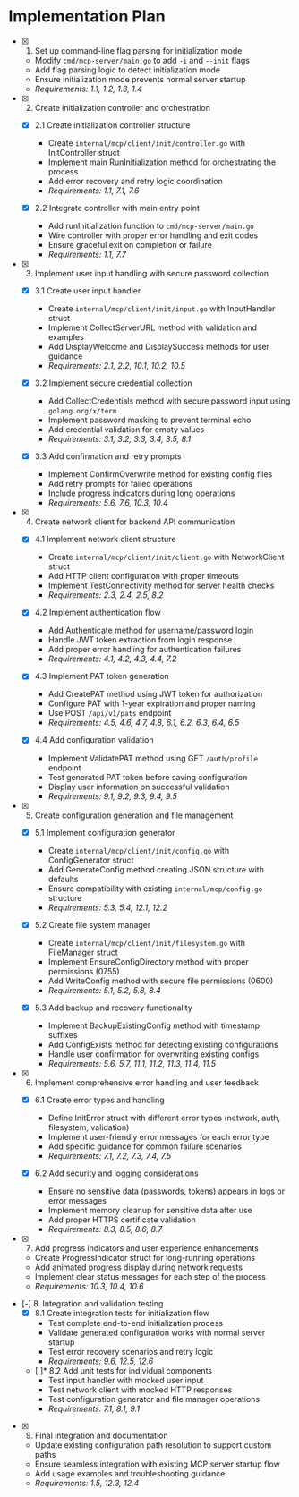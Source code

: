 # Implementation Plan

- [x] 1. Set up command-line flag parsing for initialization mode
  - Modify `cmd/mcp-server/main.go` to add `-i` and `--init` flags
  - Add flag parsing logic to detect initialization mode
  - Ensure initialization mode prevents normal server startup
  - _Requirements: 1.1, 1.2, 1.3, 1.4_

- [x] 2. Create initialization controller and orchestration
  - [x] 2.1 Create initialization controller structure
    - Create `internal/mcp/client/init/controller.go` with InitController struct
    - Implement main RunInitialization method for orchestrating the process
    - Add error recovery and retry logic coordination
    - _Requirements: 1.1, 7.1, 7.6_

  - [x] 2.2 Integrate controller with main entry point
    - Add runInitialization function to `cmd/mcp-server/main.go`
    - Wire controller with proper error handling and exit codes
    - Ensure graceful exit on completion or failure
    - _Requirements: 1.1, 7.7_

- [x] 3. Implement user input handling with secure password collection
  - [x] 3.1 Create user input handler
    - Create `internal/mcp/client/init/input.go` with InputHandler struct
    - Implement CollectServerURL method with validation and examples
    - Add DisplayWelcome and DisplaySuccess methods for user guidance
    - _Requirements: 2.1, 2.2, 10.1, 10.2, 10.5_

  - [x] 3.2 Implement secure credential collection
    - Add CollectCredentials method with secure password input using `golang.org/x/term`
    - Implement password masking to prevent terminal echo
    - Add credential validation for empty values
    - _Requirements: 3.1, 3.2, 3.3, 3.4, 3.5, 8.1_

  - [x] 3.3 Add confirmation and retry prompts
    - Implement ConfirmOverwrite method for existing config files
    - Add retry prompts for failed operations
    - Include progress indicators during long operations
    - _Requirements: 5.6, 7.6, 10.3, 10.4_

- [x] 4. Create network client for backend API communication
  - [x] 4.1 Implement network client structure
    - Create `internal/mcp/client/init/client.go` with NetworkClient struct
    - Add HTTP client configuration with proper timeouts
    - Implement TestConnectivity method for server health checks
    - _Requirements: 2.3, 2.4, 2.5, 8.2_

  - [x] 4.2 Implement authentication flow
    - Add Authenticate method for username/password login
    - Handle JWT token extraction from login response
    - Add proper error handling for authentication failures
    - _Requirements: 4.1, 4.2, 4.3, 4.4, 7.2_

  - [x] 4.3 Implement PAT token generation
    - Add CreatePAT method using JWT token for authorization
    - Configure PAT with 1-year expiration and proper naming
    - Use POST `/api/v1/pats` endpoint
    - _Requirements: 4.5, 4.6, 4.7, 4.8, 6.1, 6.2, 6.3, 6.4, 6.5_

  - [x] 4.4 Add configuration validation
    - Implement ValidatePAT method using GET `/auth/profile` endpoint
    - Test generated PAT token before saving configuration
    - Display user information on successful validation
    - _Requirements: 9.1, 9.2, 9.3, 9.4, 9.5_

- [x] 5. Create configuration generation and file management
  - [x] 5.1 Implement configuration generator
    - Create `internal/mcp/client/init/config.go` with ConfigGenerator struct
    - Add GenerateConfig method creating JSON structure with defaults
    - Ensure compatibility with existing `internal/mcp/config.go` structure
    - _Requirements: 5.3, 5.4, 12.1, 12.2_

  - [x] 5.2 Create file system manager
    - Create `internal/mcp/client/init/filesystem.go` with FileManager struct
    - Implement EnsureConfigDirectory method with proper permissions (0755)
    - Add WriteConfig method with secure file permissions (0600)
    - _Requirements: 5.1, 5.2, 5.8, 8.4_

  - [x] 5.3 Add backup and recovery functionality
    - Implement BackupExistingConfig method with timestamp suffixes
    - Add ConfigExists method for detecting existing configurations
    - Handle user confirmation for overwriting existing configs
    - _Requirements: 5.6, 5.7, 11.1, 11.2, 11.3, 11.4, 11.5_

- [x] 6. Implement comprehensive error handling and user feedback
  - [x] 6.1 Create error types and handling
    - Define InitError struct with different error types (network, auth, filesystem, validation)
    - Implement user-friendly error messages for each error type
    - Add specific guidance for common failure scenarios
    - _Requirements: 7.1, 7.2, 7.3, 7.4, 7.5_

  - [x] 6.2 Add security and logging considerations
    - Ensure no sensitive data (passwords, tokens) appears in logs or error messages
    - Implement memory cleanup for sensitive data after use
    - Add proper HTTPS certificate validation
    - _Requirements: 8.3, 8.5, 8.6, 8.7_

- [x] 7. Add progress indicators and user experience enhancements
  - Create ProgressIndicator struct for long-running operations
  - Add animated progress display during network requests
  - Implement clear status messages for each step of the process
  - _Requirements: 10.3, 10.4, 10.6_

- [-] 8. Integration and validation testing
  - [x] 8.1 Create integration tests for initialization flow
    - Test complete end-to-end initialization process
    - Validate generated configuration works with normal server startup
    - Test error recovery scenarios and retry logic
    - _Requirements: 9.6, 12.5, 12.6_

  - [ ]* 8.2 Add unit tests for individual components
    - Test input handler with mocked user input
    - Test network client with mocked HTTP responses
    - Test configuration generator and file manager operations
    - _Requirements: 7.1, 8.1, 9.1_

- [x] 9. Final integration and documentation
  - Update existing configuration path resolution to support custom paths
  - Ensure seamless integration with existing MCP server startup flow
  - Add usage examples and troubleshooting guidance
  - _Requirements: 1.5, 12.3, 12.4_